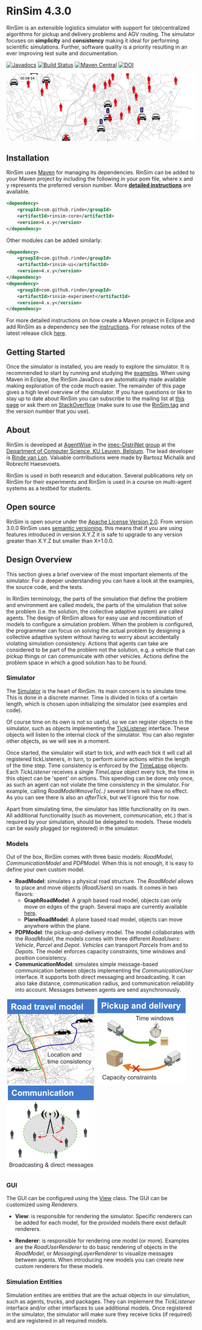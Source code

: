 # RinSim 4.3.0

RinSim is an extensible logistics simulator with support for (de)centralized algorithms for pickup and delivery problems and AGV routing. The simulator focuses on __simplicity__ and __consistency__ making it ideal for performing scientific simulations. Further, software quality is a priority resulting in an ever improving test suite and documentation.

[![Javadocs](https://javadoc.io/badge/com.github.rinde/rinsim-core.svg?color=red)](https://javadoc.io/doc/com.github.rinde/rinsim-core)
[![Build Status](https://travis-ci.org/rinde/RinSim.svg?branch=master)](https://travis-ci.org/rinde/RinSim) 
[![Maven Central](https://maven-badges.herokuapp.com/maven-central/com.github.rinde/rinsim-core/badge.svg)](https://maven-badges.herokuapp.com/maven-central/com.github.rinde/rinsim-core)
[![DOI](https://zenodo.org/badge/DOI/10.5281/zenodo.165133.svg)](https://doi.org/10.5281/zenodo.165133)

<!-- ![PDPModel](docs/topbar.png) -->
![Taxi Demo](docs/taxi-demo.gif)

## Installation

RinSim uses [Maven](http://maven.apache.org/) for managing its dependencies. RinSim can be added to your Maven project by including the following in your pom file, where x and y represents the preferred version number. More __[detailed instructions](docs/howtorun.md)__ are available.
```xml
<dependency>
	<groupId>com.github.rinde</groupId>
	<artifactId>rinsim-core</artifactId>
	<version>4.x.y</version>
</dependency>
```	
Other modules can be added similarly:
```xml
<dependency>
	<groupId>com.github.rinde</groupId>
	<artifactId>rinsim-ui</artifactId>
	<version>4.x.y</version>
</dependency>
<dependency>
	<groupId>com.github.rinde</groupId>
	<artifactId>rinsim-experiment</artifactId>
	<version>4.x.y</version>
</dependency>
```		
For more detailed instructions on how create a Maven project in Eclipse and add RinSim as a dependency see the [instructions](docs/howtorun.md). For release notes of the latest release click [here](releasenotes.md).
 
## Getting Started 
Once the simulator is installed, you are ready to explore the simulator. It is recommended to start by running and studying the [examples](example/README.md). When using Maven in Eclipse, the RinSim JavaDocs are automatically made available making exploration of the code much easier. The remainder of this page gives a high level overview of the simulator. If you have questions or like to stay up to date about RinSim you can subscribe to the mailing list at [this page](https://groups.google.com/forum/?fromgroups=#!forum/rinsim) or ask them on [StackOverflow](https://stackoverflow.com/) (make sure to use the [RinSim tag](https://stackoverflow.com/questions/tagged/rinsim) and the version number that you use).

## About
RinSim is developed at [AgentWise](http://distrinet.cs.kuleuven.be/research/taskforces/agentwise) in the [imec-DistriNet group](http://distrinet.cs.kuleuven.be/) at the [Department of Computer Science, KU Leuven, Belgium](http://www.cs.kuleuven.be/). The lead developer is [Rinde van Lon](http://distrinet.cs.kuleuven.be/people/rinde). Valuable contributions were made by Bartosz Michalik and Robrecht Haesevoets.

RinSim is used in both research and education. Several publications rely on RinSim for their experiments and RinSim is used in a course on multi-agent systems as a testbed for students.

## Open source
RinSim is open source under the [Apache License Version 2.0](LICENSE).
From version 3.0.0 RinSim uses [semantic versioning](http://semver.org/), this means that if you are using features introduced in version X.Y.Z it is safe to upgrade to any version greater than X.Y.Z but smaller than X+1.0.0.


## Design Overview

This section gives a brief overview of the most important elements of the simulator. For a deeper understanding you can have a look at the examples, the source code, and the tests.

In RinSim terminology, the parts of the simulation that define the problem and environment are called models, the parts of the simulation that solve the problem (i.e. the solution, the collective adaptive system) are called agents. The design of RinSim allows for easy use and recombination of models to configure a simulation problem. When the problem is configured, the programmer can focus on solving the actual problem by designing a collective adaptive system without having to worry about accidentally violating simulation consistency. Actions that agents can take are considered to be part of the problem not the solution, e.g. a vehicle that can pickup things or can communicate with other vehicles. Actions define the problem space in which a good solution has to be found.

### Simulator

The [Simulator](core/src/main/java/com/github/rinde/rinsim/core/Simulator.java) is the heart of RinSim. Its main concern is to simulate time. This is done in a discrete manner. Time is divided in ticks of a certain length, which is chosen upon initializing the simulator (see examples and code).

Of course time on its own is not so useful, so we can register objects in the simulator, such as objects implementing the  [TickListener](core/src/main/java/com/github/rinde/rinsim/core/model/time/TickListener.java) interface. These objects will listen to the internal clock of the simulator. You can also register other objects, as we will see in a moment.

Once started, the simulator will start to tick, and with each tick it will call all registered tickListeners, in turn, to perform some actions within the length of the time step. Time consistency is enforced by the [TimeLapse](
core/src/main/java/com/github/rinde/rinsim/core/model/time/TimeLapse.java) objects. Each _TickListener_ receives a single _TimeLapse_ object every tick, the time in this object can be 'spent' on actions. This spending can be done only once, as such an agent can not violate the time consistency in the simulator. For example, calling _RoadModel#moveTo(..)_ several times will have no effect. As you can see there is also an _afterTick_, but we'll ignore this for now.

Apart from simulating time, the simulator has little functionality on its own. All additional functionality (such as movement, communication, etc.) that is required by your simulation, should be delegated to models. These models can be easily plugged (or registered) in the simulator.

### Models

Out of the box, RinSim comes with three basic models: _RoadModel_, _CommunicationModel_ and _PDPModel_. When this is not enough, it is easy to define your own custom model.

* __RoadModel__: simulates a physical road structure. The _RoadModel_ allows to place and move objects (_RoadUsers_) on roads. It comes in two flavors:
	* __GraphRoadModel__: A graph based road model, objects can only move on edges of the graph. Several maps are currently available [here](http://people.cs.kuleuven.be/~rinde.vanlon/rinsim/maps/).
	* __PlaneRoadModel__: A plane based road model, objects can move anywhere within the plane.
* __PDPModel__: the pickup-and-delivery model. The model collaborates with the _RoadModel_, the models comes with three different _RoadUsers_: _Vehicle_, _Parcel_ and _Depot_. _Vehicles_ can transport _Parcels_ from and to _Depots_. The model enforces capacity constraints, time windows and position consistency.
* __CommunicationModel__: simulates simple message-based communication between objects implementing the _CommunicationUser_ interface.
It supports both direct messaging and broadcasting.
It can also take distance, communication radius, and communication reliability into account.
Messages between agents are send asynchronously.

![RoadModel](docs/RoadModel.png) ![PDPModel](docs/PDPModel.png) ![CommunicationModel](docs/CommunicationModel.png)

### GUI

The GUI can be configured using the [View](ui/src/main/java/com/github/rinde/rinsim/ui/View.java) class. The GUI can be customized using _Renderers_.

* __View__: is responsible for rendering the simulator. Specific renderers can be added for each model, for the provided models there exist default renderers.

* __Renderer__: is responsible for rendering one model (or more).
Examples are the _RoadUserRenderer_ to do basic rendering of objects in the _RoadModel_, or _MessagingLayerRenderer_ to visualize messages between agents.
When introducing new models you can create new custom renderers for these models.

### Simulation Entities

Simulation entities are entities that are the actual objects in our simulation, such as agents, trucks, and packages.
They can implement the _TickListener_ interface and/or other interfaces to use additional models.
Once registered in the simulator, the simulator will make sure they receive ticks (if required) and are registered in all required models.

<!--
## Git and Maven
This section assumes that you are using [Eclipse](http://www.eclipse.org) with [m2e](http://eclipse.org/m2e/) and optionally [eGit](http://www.eclipse.org/egit/). Installation instructions for each can be found on their respective websites.

### Using eGit

* Go to _File -> Import..._
* Select _Git -> Projects from Git_ and click _next_.
* Select _URI_ and click _next_.
* Enter
````
git@github.com:rinde/RinSim.git
````
in the URI field, select _https_ as protocol, and click _next_.
* Select the __v2__ branch and click _next_.
* Choose a local directory for your project and click _next_.
* Wait for eGit to download the project.
* Make sure _Import existing projects_ is selected and click _next_.
* Click _finish_.

You will now have one project in eclipse. See _Importing the Maven projects in eclipse_ on how to actually use it.

To update the simulator later on, right-click on the top-level project, go to _Team_ and select and select _Pull_.


### Using Git (commandline)

* Open a terminal.
* Navigate to the directory where you want to store the RinSim project.
* Execute the following git command

	````
	git clone git://github.com/rinde/RinSim.git
	````
	
	This will download all the source files of the RinSim project to your local directory.

To update the simulator later on, you can use the _pull_ command:

````
git pull origin v2
````

### Importing the Maven projects in eclipse

RinSim relies on Maven to load all required dependencies.
To make use of Maven in eclipse you have to execute the following steps:

* In eclipse go to _File -> Import... -> Maven -> Existing Maven Projects_.
* Browse to your local RinSim directory.
* You will now see a list of _.pom_ files.
* Select all the _.pom_ files except the one named _packaging_
* Click _Finish_.

After finishing the import, you should see the following four projects in your workspace:

* _core_: the heart of the simulator and the models.
* _ui_: everything related to visualizing stuff for the simulator. 
* _example_: some simple examples of how to use the simulator.
* _problem_: some specific problem implementations.



#### Using eGit

1. Go to _File -> Import..._
* Select _Git -> Projects from Git_.
* Select _URI_.
* Enter
````
git@github.com:rinde/RinSim.git
````
in the URI field (do not alter any other input fields) and click _next_.
* __Only__ select the __v2__ branch and click _next_.
* Choose a local directory for your project and click _next_.
* Wait for eGit to download the project.
* Make sure _Import existing projects_ is selected and click _next_.
* Click _finish_.

You will now have one project in eclipse.
Because we use Maven, you cannot use this project directly.
Instead, You now have to import the all sub-projects (except __packaging__) individually.
Perform steps __1__ to __9__ again for each sub-project

__Important__: In step 6, choose another directory for the specific sub-project.
In step 8, select core/ui/example from the working directory.

__Note__: Some versions of eclipse do not show the sub-directories in step 8.
To solve this, first click _back_ then again _next_.

To update the simulator later on, right-click on a specific sub-project, go to _Team_ and select _Pull_.


#### Using Git

* Open a terminal.
* Navigate to the directory where you want to store the RinSim project.
* Execute the following git command

	````
	git clone git://github.com/rinde/RinSim.git
	````
	
	This will download all the source files of the RinSim project to you local directory.

RinSim relies on Maven to load all required dependencies.
To make use of Maven in eclipse you have to execute the following steps:

* In eclipse go to _File -> Import... -> Maven -> Existing Maven Projects_
* Browse to your local RinSim directory.
* You will now see a list of _.pom_ files.
* Select all _.pom_ files except (_packaging.pom_).
* Click _Finish_

After finishing the import, you should see the following three projects in your workspace:

* _core_: the heart of the simulator and the models.
* _ui_: everything related to visualizing stuff for the simulator.
* _example_: some simple examples of how to use the simulator. 
* _problem_: standard problem implementations.

To update the simulator later on, you can use the _pull_ command:

````
git pull origin v2
````

-->





<!--
### Using gitHub's issues to report changes

You can use gitHub's issue feature to report problems, bugs, or useful features for RinSim.

Remember:

* The issue system should only be used for stuff directly related to RinSim, not for questions about the MAS course or for questions on how to do stuff with RinSim. You can use Toledo/lab sessions/fellow students for this.
* Check if your issue has already been reported.
* Be precise in the description of your issue.
* When reporting a bug, give sufficient information on how to reproduce the bug.
* Think twice before creating a new issue.
-->
<!-- 
_more guidelines available soon_

### Making pull requests for RinSim

_available soon_ -->
